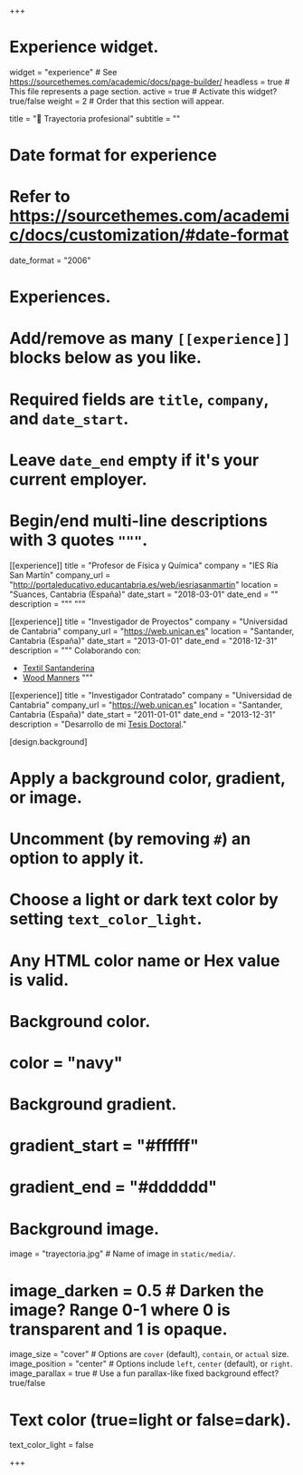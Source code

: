 +++
# Experience widget.
widget = "experience"  # See https://sourcethemes.com/academic/docs/page-builder/
headless = true  # This file represents a page section.
active = true  # Activate this widget? true/false
weight = 2  # Order that this section will appear.

title = "👣 Trayectoria profesional"
subtitle = ""

# Date format for experience
#   Refer to https://sourcethemes.com/academic/docs/customization/#date-format
date_format = "2006"

# Experiences.
#   Add/remove as many `[[experience]]` blocks below as you like.
#   Required fields are `title`, `company`, and `date_start`.
#   Leave `date_end` empty if it's your current employer.
#   Begin/end multi-line descriptions with 3 quotes `"""`.
[[experience]]
  title = "Profesor de Física y Química"
  company = "IES Ría San Martín"
  company_url = "http://portaleducativo.educantabria.es/web/iesriasanmartin"
  location = "Suances, Cantabria (España)"
  date_start = "2018-03-01"
  date_end = ""
  description = """
  """

[[experience]]
  title = "Investigador de Proyectos"
  company = "Universidad de Cantabria"
  company_url = "https://web.unican.es"
  location = "Santander, Cantabria (España)"
  date_start = "2013-01-01"
  date_end = "2018-12-31"
  description = """
  Colaborando con:
  
  * [Textil Santanderina](https://textilsantanderina.com/es/)
  * [Wood Manners](https://gratoparquet.com/?locale=es)
  """
  
[[experience]]
  title = "Investigador Contratado"
  company = "Universidad de Cantabria"
  company_url = "https://web.unican.es"
  location = "Santander, Cantabria (España)"
  date_start = "2011-01-01"
  date_end = "2013-12-31"
  description = "Desarrollo de mi [Tesis Doctoral](http://hdl.handle.net/10902/2782)."
  
[design.background]
  # Apply a background color, gradient, or image.
  #   Uncomment (by removing `#`) an option to apply it.
  #   Choose a light or dark text color by setting `text_color_light`.
  #   Any HTML color name or Hex value is valid.

  # Background color.
  # color = "navy"
  
  # Background gradient.
  # gradient_start = "#ffffff"
  # gradient_end = "#dddddd"
  
  # Background image.
  image = "trayectoria.jpg"  # Name of image in `static/media/`.
  # image_darken = 0.5  # Darken the image? Range 0-1 where 0 is transparent and 1 is opaque.
  image_size = "cover"  #  Options are `cover` (default), `contain`, or `actual` size.
  image_position = "center"  # Options include `left`, `center` (default), or `right`.
  image_parallax = true  # Use a fun parallax-like fixed background effect? true/false
  
  # Text color (true=light or false=dark).
  text_color_light = false  

+++
